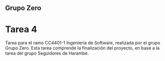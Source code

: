 ## Grupo Zero

# Tarea 4

Tarea para el ramo CC4401-1 Ingeniería de Software, realizada por el grupo Grupo Zero.
Esta tarea comprende la finalización del proyecto, en base a la tarea del grupo Seguidores de Harambe.
